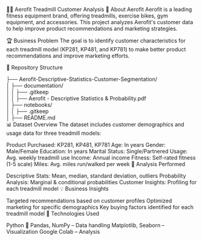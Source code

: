 🏃‍♂️ Aerofit Treadmill Customer Analysis
📌 About Aerofit
Aerofit is a leading fitness equipment brand, offering treadmills, exercise bikes, gym equipment, and accessories. This project analyzes Aerofit's customer data to help improve product recommendations and marketing strategies.

🏆 Business Problem
The goal is to identify customer characteristics for each treadmill model (KP281, KP481, and KP781) to make better product recommendations and improve marketing efforts.

📂 Repository Structure

├── Aerofit-Descriptive-Statistics-Customer-Segmentation/  
│   ├── documentation/             
│   │   ├── .gitkeep  
│   │   ├── Aerofit - Descriptive Statistics & Probability.pdf  
│   ├── notebooks/                 
│   │   ├── .gitkeep  
│   ├── README.md  
📊 Dataset Overview
The dataset includes customer demographics and usage data for three treadmill models:

Product Purchased: KP281, KP481, KP781
Age: In years
Gender: Male/Female
Education: In years
Marital Status: Single/Partnered
Usage: Avg. weekly treadmill use
Income: Annual income
Fitness: Self-rated fitness (1-5 scale)
Miles: Avg. miles run/walked per week
📐 Analysis Performed

Descriptive Stats: Mean, median, standard deviation, outliers
Probability Analysis: Marginal & conditional probabilities
Customer Insights: Profiling for each treadmill model
💡 Business Insights

Targeted recommendations based on customer profiles
Optimized marketing for specific demographics
Key buying factors identified for each treadmill model
🔧 Technologies Used

Python 🐍
Pandas, NumPy – Data handling
Matplotlib, Seaborn – Visualization
Google Colab – Analysis

